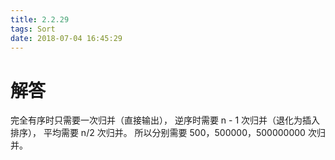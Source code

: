 ```yaml
---
title: 2.2.29
tags: Sort
date: 2018-07-04 16:45:29
---
```


# 解答

完全有序时只需要一次归并（直接输出）， 
逆序时需要 n - 1 次归并（退化为插入排序）， 
平均需要 n/2 次归并。 
所以分别需要 500，500000，500000000 次归并。
